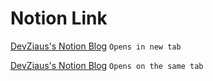 # Notion Link

<a href="https://devziaus.notion.site/DevZiaus-s-Blog-2831706839f3805bacd2ede722c3e2d8" target="_blank">DevZiaus's Notion Blog</a> `Opens in new tab`

[DevZiaus's Notion Blog](https://devziaus.notion.site/DevZiaus-s-Blog-2831706839f3805bacd2ede722c3e2d8) `Opens on the same tab`

